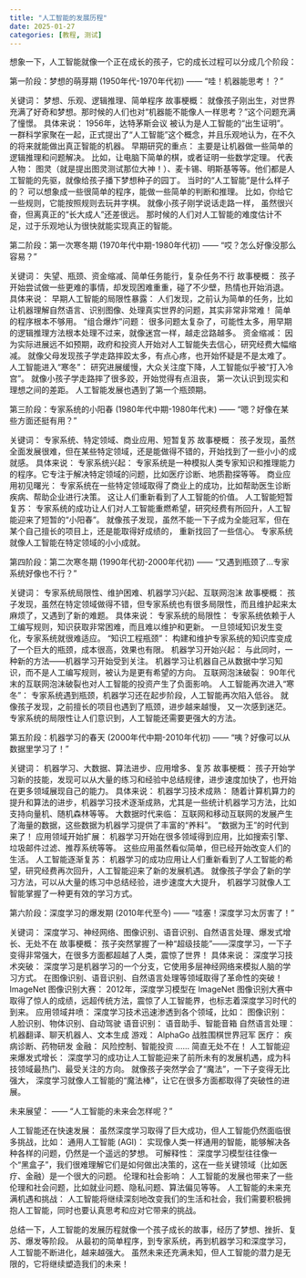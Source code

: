 ```yaml
---
title: "人工智能的发展历程"
date: 2025-01-27
categories: [教程, 测试]
---
```

想象一下，人工智能就像一个正在成长的孩子，它的成长过程可以分成几个阶段：

第一阶段：梦想的萌芽期 (1950年代-1970年代初) —— “哇！机器能思考！？”

关键词： 梦想、乐观、逻辑推理、简单程序
故事梗概： 就像孩子刚出生，对世界充满了好奇和梦想。那时候的人们也对“机器能不能像人一样思考？”这个问题充满了憧憬。
具体来说：
1956年，达特茅斯会议 被认为是人工智能的“出生证明”。 一群科学家聚在一起，正式提出了“人工智能”这个概念，并且乐观地认为，在不久的将来就能做出真正智能的机器。
早期研究的重点： 主要是让机器做一些简单的逻辑推理和问题解决。 比如，让电脑下简单的棋，或者证明一些数学定理。
代表人物： 图灵（就是提出图灵测试那位大神！）、麦卡锡、明斯基等等。他们都是人工智能的先驱，就像给孩子播下梦想种子的园丁。
当时的“人工智能”是什么样子的？ 可以想象成一些很简单的程序，能做一些简单的判断和推理。 比如，你给它一些规则，它能按照规则去玩井字棋。
就像小孩子刚学说话走路一样， 虽然很兴奋，但离真正的“长大成人”还差很远。 那时候的人们对人工智能的难度估计不足，过于乐观地认为很快就能实现真正的智能。

第二阶段：第一次寒冬期 (1970年代中期-1980年代初) —— “哎？怎么好像没那么容易？”

关键词： 失望、瓶颈、资金缩减、简单任务能行，复杂任务不行
故事梗概： 孩子开始尝试做一些更难的事情，却发现困难重重，碰了不少壁，热情也开始消退。
具体来说：
早期人工智能的局限性暴露： 人们发现，之前认为简单的任务，比如让机器理解自然语言、识别图像、处理真实世界的问题，其实非常非常难！ 简单的程序根本不够用。
“组合爆炸”问题： 很多问题太复杂了，可能性太多，用早期的逻辑推理方法根本处理不过来，就像迷宫一样，越走岔路越多。
资金缩减： 因为实际进展远不如预期，政府和投资人开始对人工智能失去信心，研究经费大幅缩减。 就像父母发现孩子学走路摔跤太多，有点心疼，也开始怀疑是不是太难了。
人工智能进入“寒冬”： 研究进展缓慢，大众关注度下降，人工智能似乎被“打入冷宫”。
就像小孩子学走路摔了很多跤，开始觉得有点沮丧， 第一次认识到现实和理想之间的差距。 人工智能发展也遇到了第一个瓶颈期。

第三阶段：专家系统的小阳春 (1980年代中期-1980年代末) —— “嗯？好像在某些方面还挺有用？”

关键词： 专家系统、特定领域、商业应用、短暂复苏
故事梗概： 孩子发现，虽然全面发展很难，但在某些特定领域，还是能做得不错的，开始找到了一些小小的成就感。
具体来说：
专家系统兴起： 专家系统是一种模拟人类专家知识和推理能力的程序。它专注于解决特定领域的问题，比如医疗诊断、地质勘探等等。
商业应用初见曙光： 专家系统在一些特定领域取得了商业上的成功，比如帮助医生诊断疾病、帮助企业进行决策。 这让人们重新看到了人工智能的价值。
人工智能短暂复苏： 专家系统的成功让人们对人工智能重燃希望，研究经费有所回升，人工智能迎来了短暂的“小阳春”。
就像孩子发现，虽然不能一下子成为全能冠军，但在某个自己擅长的项目上，还是能取得好成绩的， 重新找回了一些信心。 专家系统就像人工智能在特定领域的小小成就。

第四阶段：第二次寒冬期 (1990年代初-2000年代初) —— “又遇到瓶颈了...专家系统好像也不行？”

关键词： 专家系统局限性、维护困难、机器学习兴起、互联网泡沫
故事梗概： 孩子发现，虽然在特定领域做得不错，但专家系统也有很多局限性，而且维护起来太麻烦了，又遇到了新的难题。
具体来说：
专家系统的局限性： 专家系统依赖于人工编写规则，知识获取非常困难，而且难以维护和更新。 一旦领域知识发生变化，专家系统就很难适应。
“知识工程瓶颈”： 构建和维护专家系统的知识库变成了一个巨大的瓶颈，成本很高，效果也有限。
机器学习开始兴起： 与此同时，一种新的方法——机器学习开始受到关注。 机器学习让机器自己从数据中学习知识，而不是人工编写规则，被认为是更有希望的方向。
互联网泡沫破裂： 90年代末的互联网泡沫破裂也对人工智能的投资产生了负面影响。
人工智能再次进入“寒冬”： 专家系统遇到瓶颈，机器学习还在起步阶段，人工智能再次陷入低谷。
就像孩子发现，之前擅长的项目也遇到了瓶颈，进步越来越慢， 又一次感到迷茫。 专家系统的局限性让人们意识到，人工智能还需要更强大的方法。

第五阶段：机器学习的春天 (2000年代中期-2010年代初) —— “咦？好像可以从数据里学习了！”

关键词： 机器学习、大数据、算法进步、应用增多、复苏
故事梗概： 孩子开始学习新的技能，发现可以从大量的练习和经验中总结规律，进步速度加快了，也开始在更多领域展现自己的能力。
具体来说：
机器学习技术成熟： 随着计算机算力的提升和算法的进步，机器学习技术逐渐成熟，尤其是一些统计机器学习方法，比如支持向量机、随机森林等等。
大数据时代来临： 互联网和移动互联网的发展产生了海量的数据，这些数据为机器学习提供了丰富的“养料”。 “数据为王”的时代到来了！
应用领域开始扩展： 机器学习开始在很多领域得到应用，比如搜索引擎、垃圾邮件过滤、推荐系统等等。 这些应用虽然看似简单，但已经开始改变人们的生活。
人工智能逐渐复苏： 机器学习的成功应用让人们重新看到了人工智能的希望，研究经费再次回升，人工智能迎来了新的发展机遇。
就像孩子学会了新的学习方法，可以从大量的练习中总结经验，进步速度大大提升， 机器学习就像人工智能掌握了一种更有效的学习方式。

第六阶段：深度学习的爆发期 (2010年代至今) —— “哇塞！深度学习太厉害了！”

关键词： 深度学习、神经网络、图像识别、语音识别、自然语言处理、爆发式增长、无处不在
故事梗概： 孩子突然掌握了一种“超级技能”——深度学习，一下子变得非常强大，在很多方面都超越了人类，震惊了世界！
具体来说：
深度学习技术突破： 深度学习是机器学习的一个分支，它使用多层神经网络来模拟人脑的学习方式。 在图像识别、语音识别、自然语言处理等领域取得了革命性的突破！
ImageNet 图像识别大赛： 2012年，深度学习模型在 ImageNet 图像识别大赛中取得了惊人的成绩，远超传统方法，震惊了人工智能界，也标志着深度学习时代的到来。
应用领域井喷： 深度学习技术迅速渗透到各个领域，比如：
图像识别： 人脸识别、物体识别、自动驾驶
语音识别： 语音助手、智能音箱
自然语言处理： 机器翻译、聊天机器人、文本生成
游戏： AlphaGo 战胜围棋世界冠军
医疗： 疾病诊断、药物研发
金融： 风险控制、智能投资
...... 简直无处不在！
人工智能迎来爆发式增长： 深度学习的成功让人工智能迎来了前所未有的发展机遇，成为科技领域最热门、最受关注的方向。
就像孩子突然学会了“魔法”，一下子变得无比强大， 深度学习就像人工智能的“魔法棒”，让它在很多方面都取得了突破性的进展。

未来展望： —— “人工智能的未来会怎样呢？”

人工智能还在快速发展： 虽然深度学习取得了巨大成功，但人工智能仍然面临很多挑战，比如：
通用人工智能 (AGI)： 实现像人类一样通用的智能，能够解决各种各样的问题，仍然是一个遥远的梦想。
可解释性： 深度学习模型往往像一个“黑盒子”，我们很难理解它们是如何做出决策的，这在一些关键领域（比如医疗、金融）是一个很大的问题。
伦理和社会影响： 人工智能的发展也带来了一些伦理和社会问题，比如就业问题、隐私问题、算法偏见等等。
人工智能的未来充满机遇和挑战： 人工智能将继续深刻地改变我们的生活和社会，我们需要积极拥抱人工智能，同时也要认真思考和应对它带来的挑战。

总结一下，人工智能的发展历程就像一个孩子成长的故事，经历了梦想、挫折、复苏、爆发等阶段。 从最初的简单程序，到专家系统，再到机器学习和深度学习，人工智能不断进化，越来越强大。 虽然未来还充满未知，但人工智能的潜力是无限的，它将继续塑造我们的未来！
